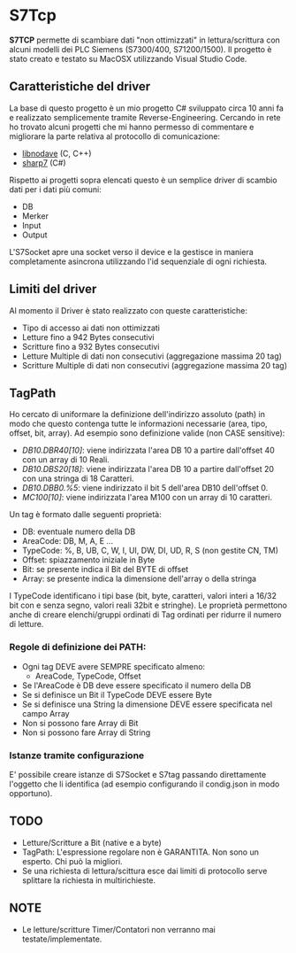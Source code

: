 # S7Tcp
**S7TCP** permette di scambiare dati "non ottimizzati" in lettura/scrittura con alcuni modelli dei PLC Siemens (S7300/400, S71200/1500).
Il progetto è stato creato e testato su MacOSX utilizzando Visual Studio Code.

## Caratteristiche del driver
La base di questo progetto è un mio progetto C# sviluppato circa 10 anni fa e realizzato semplicemente tramite Reverse-Engineering. 
Cercando in rete ho trovato alcuni progetti che mi hanno permesso di commentare e migliorare la parte relativa al protocollo di comunicazione:
* [libnodave](http://libnodave.sourceforge.net/) (C, C++) 
* [sharp7](http://snap7.sourceforge.net/sharp7.html) (C#)

Rispetto ai progetti sopra elencati questo è un semplice driver di scambio dati per i dati più comuni:
* DB
* Merker
* Input
* Output

L'S7Socket apre una socket verso il device e la gestisce in maniera completamente asincrona utilizzando l'id sequenziale di ogni richiesta.

## Limiti del driver
Al momento il Driver è stato realizzato con queste caratteristiche:
* Tipo di accesso ai dati non ottimizzati
* Letture fino a 942 Bytes consecutivi
* Scritture fino a 932 Bytes consecutivi
* Letture Multiple di dati non consecutivi (aggregazione massima 20 tag)
* Scritture Multiple di dati non consecutivi (aggregazione massima 20 tag)

## TagPath
Ho cercato di uniformare la definizione dell'indirizzo assoluto (path) in modo che questo contenga tutte le informazioni necessarie (area, tipo, offset, bit, array). Ad esempio sono definizione valide (non CASE sensitive):
* _DB10.DBR40[10]_: viene indirizzata l'area DB 10 a partire dall'offset 40 con un array di 10 Reali.
* _DB10.DBS20[18]_: viene indirizzata l'area DB 10 a partire dall'offset 20 con una stringa di 18 Caratteri.
* _DB10.DBB0.%5_: viene indirizzato il bit 5 dell'area DB10 dell'offset 0.
* _MC100[10]_: viene indirizzata l'area M100 con un array di 10 caratteri.
  
Un tag è formato dalle seguenti proprietà:
* DB: eventuale numero della DB
* AreaCode: DB, M, A, E ...
* TypeCode: %, B, UB, C, W, I, UI, DW, DI, UD, R, S (non gestite CN, TM)
* Offset: spiazzamento iniziale in Byte
* Bit: se presente indica il Bit del BYTE di offset
* Array: se presente indica la dimensione dell'array o della stringa

I TypeCode identificano i tipi base (bit, byte, caratteri, valori interi a 16/32 bit con e senza segno, valori reali 32bit e stringhe).
Le proprietà permettono anche di creare elenchi/gruppi ordinati di Tag ordinati per ridurre il numero di letture.

### Regole di definizione dei PATH:
* Ogni tag DEVE avere SEMPRE specificato almeno:
    * AreaCode, TypeCode, Offset
* Se l'AreaCode è DB deve essere specificato il numero della DB
* Se si definisce un Bit il TypeCode DEVE essere Byte
* Se si definisce una String la dimensione DEVE essere specificata nel campo Array
* Non si possono fare Array di Bit
* Non si possono fare Array di String

### Istanze tramite configurazione
E' possibile creare istanze di S7Socket e S7tag passando direttamente l'oggetto che li identifica (ad esempio configurando il condig.json in modo opportuno).

## TODO
* Letture/Scritture a Bit (native e a byte)
* TagPath: L'espressione regolare non è GARANTITA. Non sono un esperto. Chi può la migliori.
* Se una richiesta di lettura/scittura esce dai limiti di protocollo serve splittare la richiesta in multirichieste.

## NOTE
* Le letture/scritture Timer/Contatori non verranno mai testate/implementate.